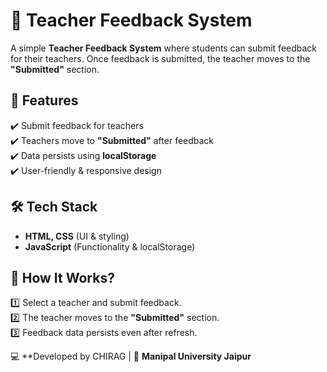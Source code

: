 # 📢 **Teacher Feedback System**  

A simple **Teacher Feedback System** where students can submit feedback for their teachers. Once feedback is submitted, the teacher moves to the **"Submitted"** section.  

## 🚀 **Features**  
✔️ Submit feedback for teachers  
✔️ Teachers move to **"Submitted"** after feedback  
✔️ Data persists using **localStorage**  
✔️ User-friendly & responsive design  

## 🛠 **Tech Stack**  
- **HTML, CSS** (UI & styling)  
- **JavaScript** (Functionality & localStorage)  

## 📌 **How It Works?**  
1️⃣ Select a teacher and submit feedback.  
2️⃣ The teacher moves to the **"Submitted"** section.  
3️⃣ Feedback data persists even after refresh.  

💻 **Developed by CHIRAG | 🚀 **Manipal University Jaipur**
